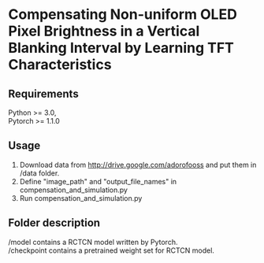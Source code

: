 # Compensating Non-uniform OLED Pixel Brightness in a Vertical Blanking Interval by Learning TFT Characteristics

## Requirements
Python >= 3.0,  
Pytorch >= 1.1.0

## Usage
1. Download data from http://drive.google.com/adorofooss and put them in /data folder.
2. Define "image_path" and "output_file_names" in compensation_and_simulation.py
3. Run compensation_and_simulation.py

## Folder description
/model contains a RCTCN model written by Pytorch.  
/checkpoint contains a pretrained weight set for RCTCN model.
